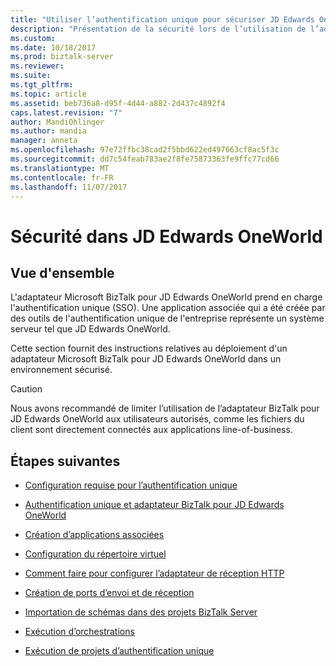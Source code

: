 ```yaml
---
title: "Utiliser l’authentification unique pour sécuriser JD Edwards OneWorld | Documents Microsoft"
description: "Présentation de la sécurité lors de l’utilisation de l’adaptateur Microsoft BizTalk JD Edwards OneWorld dans BizTalk Server"
ms.custom: 
ms.date: 10/18/2017
ms.prod: biztalk-server
ms.reviewer: 
ms.suite: 
ms.tgt_pltfrm: 
ms.topic: article
ms.assetid: beb736a8-d95f-4d44-a882-2d437c4892f4
caps.latest.revision: "7"
author: MandiOhlinger
ms.author: mandia
manager: anneta
ms.openlocfilehash: 97e72ffbc38cad2f5bbd622ed497663cf8ac5f3c
ms.sourcegitcommit: dd7c54feab783ae2f8fe75873363fe9ffc77cd66
ms.translationtype: MT
ms.contentlocale: fr-FR
ms.lasthandoff: 11/07/2017
---
```

# <a name="security-in-jd-edwards-oneworld"></a>Sécurité dans JD Edwards OneWorld

## <a name="overview"></a>Vue d'ensemble
L'adaptateur Microsoft BizTalk pour JD Edwards OneWorld prend en charge l'authentification unique (SSO). Une application associée qui a été créée par des outils de l'authentification unique de l'entreprise représente un système serveur tel que JD Edwards OneWorld.  

Cette section fournit des instructions relatives au déploiement d'un adaptateur Microsoft BizTalk pour JD Edwards OneWorld dans un environnement sécurisé.  
  
> [!CAUTION]
>  Nous avons recommandé de limiter l’utilisation de l’adaptateur BizTalk pour JD Edwards OneWorld aux utilisateurs autorisés, comme les fichiers du client sont directement connectés aux applications line-of-business.  

## <a name="next-steps"></a>Étapes suivantes
  
-   [Configuration requise pour l’authentification unique](../core/requirements-for-single-sign-on5.md)  
  
-   [Authentification unique et adaptateur BizTalk pour JD Edwards OneWorld](../core/single-sign-on-and-biztalk-adapter-for-jd-enterprise-oneworld.md)  
  
-   [Création d’applications associées](../core/creating-affiliate-applications3.md)  
  
-   [Configuration du répertoire virtuel](../core/configuring-the-virtual-directory.md)  
  
-   [Comment faire pour configurer l’adaptateur de réception HTTP](../core/how-to-configure-the-http-receive-adapter2.md)  
  
-   [Création de ports d’envoi et de réception](../core/creating-send-and-receive-ports.md)  
  
-   [Importation de schémas dans des projets BizTalk Server](../core/importing-schemas-into-biztalk-server-projects1.md)  
  
-   [Exécution d’orchestrations](../core/running-orchestrations1.md)  
  
-   [Exécution de projets d’authentification unique](../core/running-sso-projects3.md)